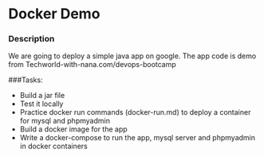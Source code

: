 # Docker Demo

### Description

We are going to deploy a simple java app on google. The app code is demo from Techworld-with-nana.com/devops-bootcamp

###Tasks:

- Build a jar file
- Test it locally
- Practice docker run commands (docker-run.md) to deploy a container for mysql and phpmyadmin
- Build a docker image for the app
- Write a docker-compose to run the app, mysql server and phpmyadmin in docker containers
